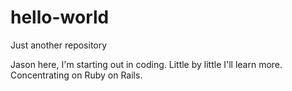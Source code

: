 # hello-world
Just another repository

Jason here, I'm starting out in coding. 
Little by little I'll learn more.
Concentrating on Ruby on Rails.
